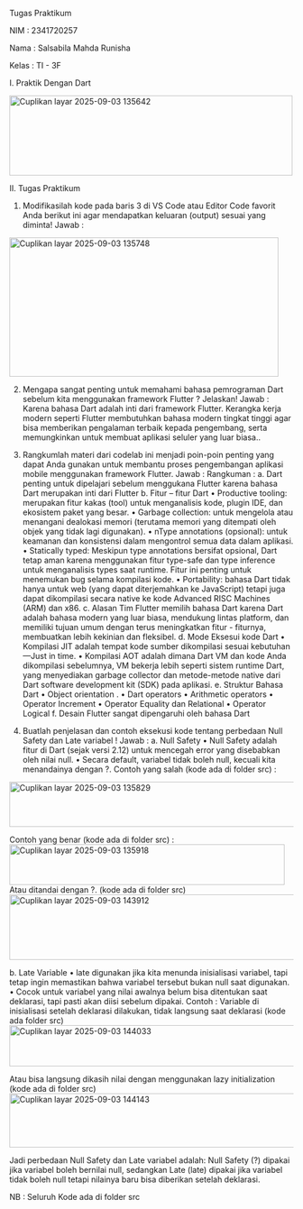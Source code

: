 Tugas Praktikum 

NIM : 2341720257

Nama : Salsabila Mahda Runisha

Kelas : TI - 3F 

I.	Praktik Dengan Dart

<img width="502" height="142" alt="Cuplikan layar 2025-09-03 135642" src="https://github.com/user-attachments/assets/c4deb6e4-dfbf-4f3d-9da8-f93cb5721b4a" />

II.	Tugas Praktikum
1.	Modifikasilah kode pada baris 3 di VS Code atau Editor Code favorit Anda berikut ini agar mendapatkan keluaran (output) sesuai yang diminta!
Jawab : 
<img width="477" height="247" alt="Cuplikan layar 2025-09-03 135748" src="https://github.com/user-attachments/assets/265d1b33-4fe0-44a2-a260-7977cc42c9d2" />

2.	Mengapa sangat penting untuk memahami bahasa pemrograman Dart sebelum kita menggunakan framework Flutter ? Jelaskan!
Jawab : 
Karena bahasa Dart adalah inti dari framework Flutter. Kerangka kerja modern seperti Flutter membutuhkan bahasa modern tingkat tinggi agar bisa memberikan pengalaman terbaik kepada pengembang, serta memungkinkan untuk membuat aplikasi seluler yang luar biasa.. 

3.	Rangkumlah materi dari codelab ini menjadi poin-poin penting yang dapat Anda gunakan untuk membantu proses pengembangan aplikasi mobile menggunakan framework Flutter.
Jawab :
Rangkuman :
a.	Dart penting untuk dipelajari sebelum menggukana Flutter karena bahasa Dart merupakan inti dari Flutter
b.	Fitur – fitur Dart
•	Productive tooling: merupakan fitur kakas (tool) untuk menganalisis kode, plugin IDE, dan ekosistem paket yang besar.
•	Garbage collection: untuk mengelola atau menangani dealokasi memori (terutama memori yang ditempati oleh objek yang tidak lagi digunakan).
•	nType annotations (opsional): untuk keamanan dan konsistensi dalam mengontrol semua data dalam aplikasi.
•	Statically typed: Meskipun type annotations bersifat opsional, Dart tetap aman karena menggunakan fitur type-safe dan type inference untuk menganalisis types saat runtime. Fitur ini penting untuk menemukan bug selama kompilasi kode.
•	Portability: bahasa Dart tidak hanya untuk web (yang dapat diterjemahkan ke JavaScript) tetapi juga dapat dikompilasi secara native ke kode Advanced RISC Machines (ARM) dan x86.
c.	Alasan Tim Flutter memilih bahasa Dart karena Dart adalah bahasa modern yang luar biasa, mendukung lintas platform, dan memiliki tujuan umum dengan terus meningkatkan fitur - fiturnya, membuatkan lebih kekinian dan fleksibel.
d.	Mode Eksesui kode Dart
•	Kompilasi JIT adalah tempat kode sumber dikompilasi sesuai kebutuhan—Just in time.
•	Kompilasi AOT adalah dimana Dart VM dan kode Anda dikompilasi sebelumnya, VM bekerja lebih seperti sistem runtime Dart, yang menyediakan garbage collector dan metode-metode native dari Dart software development kit (SDK) pada aplikasi. 
e.	Struktur Bahasa Dart
•	Object orientation . 
•	Dart operators
•	Arithmetic operators
•	Operator Increment
•	Operator Equality dan Relational
•	Operator Logical
f.	Desain Flutter sangat dipengaruhi oleh bahasa Dart

4.	Buatlah penjelasan dan contoh eksekusi kode tentang perbedaan Null Safety dan Late variabel !
Jawab : 
a.	Null Safety
•	Null Safety adalah fitur di Dart (sejak versi 2.12) untuk mencegah error yang disebabkan oleh nilai null.
•	Secara default, variabel tidak boleh null, kecuali kita menandainya dengan ?.
Contoh yang salah (kode ada di folder src) :
<img width="908" height="80" alt="Cuplikan layar 2025-09-03 135829" src="https://github.com/user-attachments/assets/720b9b55-68e2-414f-87c7-7cb318bcc5cf" />

Contoh yang benar (kode ada di folder src) : 
<img width="488" height="72" alt="Cuplikan layar 2025-09-03 135918" src="https://github.com/user-attachments/assets/3433cd93-0163-407c-8201-1fb8be80e112" />
Atau ditandai dengan ?. (kode ada di folder src) 
<img width="712" height="116" alt="Cuplikan layar 2025-09-03 143912" src="https://github.com/user-attachments/assets/6cd5c077-17a5-48df-80d2-4d1fb95393c7" />

b.	Late Variable
•	late digunakan jika kita menunda inisialisasi variabel, tapi tetap ingin memastikan bahwa variabel tersebut bukan null saat digunakan.
•	Cocok untuk variabel yang nilai awalnya belum bisa ditentukan saat deklarasi, tapi pasti akan diisi sebelum dipakai.
Contoh :
Variable di inisialisasi setelah deklarasi dilakukan, tidak langsung saat deklarasi (kode ada folder src) 
<img width="721" height="73" alt="Cuplikan layar 2025-09-03 144033" src="https://github.com/user-attachments/assets/3a355535-3e20-4db2-ad99-2067845aa6f7" />

Atau bisa langsung dikasih nilai dengan menggunakan lazy initialization (kode ada di folder src)
<img width="721" height="96" alt="Cuplikan layar 2025-09-03 144143" src="https://github.com/user-attachments/assets/fa03072c-4e46-41f1-b7b3-b9a8ada9f540" />

Jadi perbedaan Null Safety dan Late variabel adalah: Null Safety (?) dipakai jika variabel boleh bernilai null, 
sedangkan Late (late) dipakai jika variabel tidak boleh null tetapi nilainya baru bisa diberikan setelah deklarasi.

NB : Seluruh Kode ada di folder src
			
			
